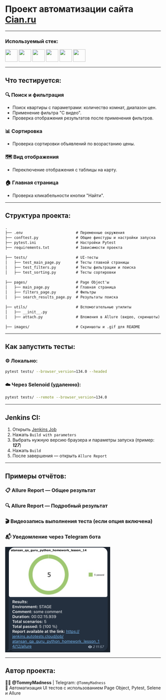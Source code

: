 # Проект автоматизации сайта [Cian.ru](https://cian.ru)
___

### Используемый стек:  
<img src="https://cdn.jsdelivr.net/gh/devicons/devicon@latest/icons/python/python-original-wordmark.svg" height="40" width="40" /> <img src="https://cdn.jsdelivr.net/gh/devicons/devicon@latest/icons/pytest/pytest-original-wordmark.svg" height="40" width="40" /> <img src="https://cdn.jsdelivr.net/gh/devicons/devicon@latest/icons/selenium/selenium-original.svg" height="40" width="40" /> <img src="https://cdn.jsdelivr.net/gh/devicons/devicon@latest/icons/chrome/chrome-original-wordmark.svg" width="40" height="40"/> <img src="https://plugins.jetbrains.com/files/12513/656687/icon/default.svg" width="40" height="40"/> <img src="https://upload.wikimedia.org/wikipedia/commons/thumb/8/82/Telegram_logo.svg/1200px-Telegram_logo.svg.png" width="40" height="40"/>

---

## Что тестируется:

### 🔍 Поиск и фильтрация
- Поиск квартиры с параметрами: количество комнат, диапазон цен.
- Применение фильтра "С видео".
- Проверка отображения результатов после применения фильтров.

### 📊 Сортировка
- Проверка сортировки объявлений по возрастанию цены.

### 🗺 Вид отображения
- Переключение отображения с таблицы на карту.

### 🏠 Главная страница
- Проверка кликабельности кнопки "Найти".


---

## Структура проекта:

```
.
├── .env                        # Переменные окружения
├── conftest.py                 # Общие фикстуры и настройки запуска
├── pytest.ini                  # Настройки Pytest
├── requirements.txt            # Зависимости проекта

├── tests/                      # UI-тесты
│   ├── test_main_page.py       # Тесты главной страницы
│   ├── test_filters.py         # Тесты фильтрации и поиска
│   ├── test_sorting.py         # Тесты сортировки

├── pages/                      # Page Object'ы
│   ├── main_page.py            # Главная страница
│   ├── filters_page.py         # Фильтры
│   ├── search_results_page.py  # Результаты поиска

├── utils/                      # Вспомогательные утилиты
│   ├── __init__.py
│   ├── attach.py               # Вложения в Allure (видео, скриншоты)

├── images/                     # Скриншоты и .gif для README
```


---

## Как запустить тесты:

### ⚙️ Локально:
```bash
pytest tests/ --browser_version=134.0 --headed
```

### ☁️ Через Selenoid (удаленно):
```bash
pytest tests/ --remote --browser_version=134.0
```

---

## Jenkins CI:
1. Открыть [Jenkins Job](https://jenkins.autotests.cloud/job/atansan_qa_guru_python_homework_lesson_14/)
2. Нажать `Build with parameters`
3. Выбрать нужную версию браузера и параметры запуска (пример: ***127***)
4. Нажать `Build`
5. После завершения — открыть `Allure Report`

---

## Примеры отчётов:

### 📋 Allure Report — Общее результат

### 🔍 Allure Report — Подробный результат

### 🎬 Видеозапись выполнения теста (если опция включена)

### 📬 Уведомление через Telegram бота
<img src="https://github.com/TommyMadness/homework_lesson_14/blob/main/images/Screenshot_telegram.png" width="340" height="340"/>

---

## Автор проекта:
👩‍💻 **@TommyMadness** | Telegram: `@TommyMadness`  
📍 Автоматизация UI тестов с использованием Page Object, Pytest, Selene и Allure